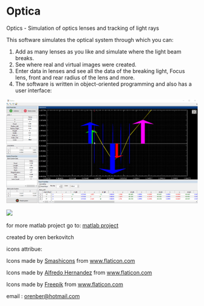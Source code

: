 # Optica
Optics - Simulation of optics lenses and tracking of light rays

This software simulates the optical system through which you can:

1. Add as many lenses as you like and simulate where the light beam breaks.
2. See where real and virtual images were created.
3. Enter data in lenses and see all the data of the breaking light,
   Focus lens, front and rear radius of the lens and more.
4. The software is written in object-oriented programming and also has a user interface:

![OpticMat](opticMat.gif)



![](https://www.mathworks.com/matlabcentral/mlc-downloads/downloads/submissions/47414/versions/4/screenshot.jpg)



for more matlab project go to:
[matlab project](https://www.mathworks.com/matlabcentral/profile/authors/3931123-oren-berkovicth)




created by oren berkovitch 

icons attribue:

Icons made by <a href="https://www.flaticon.com/authors/smashicons" title="Smashicons">Smashicons</a> from <a href="https://www.flaticon.com/" title="Flaticon"> www.flaticon.com</a>

Icons made by <a href="https://www.flaticon.com/authors/alfredo-hernandez" title="Alfredo Hernandez">Alfredo Hernandez</a> from <a href="https://www.flaticon.com/" 
title="Flaticon"> www.flaticon.com</a>

Icons made by <a href="http://www.freepik.com/" title="Freepik">Freepik</a> from <a href="https://www.flaticon.com/" title="Flaticon"> www.flaticon.com</a>

 email : orenber@hotmail.com
